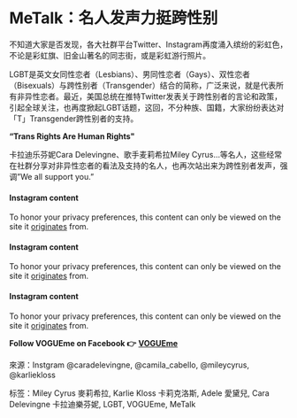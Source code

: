 # MeTalk：名人发声力挺跨性别

不知道大家是否发现，各大社群平台Twitter、Instagram再度涌入缤纷的彩虹色，不论是彩虹旗、旧金山著名的同志街，或是彩虹游行照片。

LGBT是英文女同性恋者（Lesbians）、男同性恋者（Gays）、双性恋者（Bisexuals）与跨性别者（Transgender）结合的简称，广泛来说，就是代表所有非异性恋者。最近，美国总统在推特Twitter发表关于跨性别者的言论和政策，引起全球关注，也再度掀起LGBT话题，这回，不分种族、国籍，大家纷纷表达对「T」Transgender跨性别者的支持。

**“Trans Rights Are Human Rights"**

卡拉迪乐芬妮Cara Delevingne、歌手麦莉希拉Miley Cyrus…等名人，这些经常在社群分享对非异性恋者的看法及支持的名人，也再次站出来为跨性别者发声，强调”We all support you.”

#### Instagram content

To honor your privacy preferences, this content can only be viewed on the site it [originates](https://www.instagram.com/p/BXDOle5lYAy/?utm_source=ig_embed&amp%3Butm_campaign=loading) from.

#### Instagram content

To honor your privacy preferences, this content can only be viewed on the site it [originates](https://www.instagram.com/p/BXE2tLCF2Si/?utm_source=ig_embed&amp%3Butm_campaign=loading) from.

#### Instagram content

To honor your privacy preferences, this content can only be viewed on the site it [originates](https://www.instagram.com/p/BXEV9xGBZY7/?utm_source=ig_embed&amp%3Butm_campaign=loading) from.

**Follow VOGUEme on Facebook 👉** [**VOGUEme**](https://www.facebook.com/voguemetw/)

來源：Instgram @caradelevingne, @camila\_cabello, @mileycyrus, @karliekloss

标签：Miley Cyrus 麥莉希拉, Karlie Kloss 卡莉克洛斯, Adele 愛黛兒, Cara Delevingne 卡拉迪樂芬妮, LGBT, VOGUEme, MeTalk
